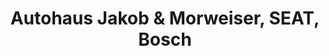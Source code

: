 ---
title: "Autohaus Jakob & Morweiser, SEAT, Bosch"
url: /buerstadt/autohaus-jakob-und-morweiser-seat-bosch/
shop: Autohaus
---